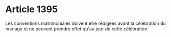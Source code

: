 # Article 1395

Les conventions matrimoniales doivent être rédigées avant la célébration du mariage et ne peuvent prendre effet qu'au jour de cette célébration.
